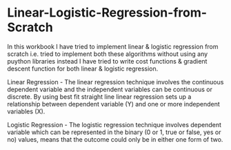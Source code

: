 # Linear-Logistic-Regression-from-Scratch

In this workbook I have tried to implement linear & logistic regression from scratch i.e. tried to implement both these algorithms without using any puython libraries instead I have tried to write cost functions & gradient descent function for both linear & logistic regression.

Linear Regression - The linear regression technique involves the continuous dependent variable and the independent variables can be continuous or discrete. By using best fit straight line linear regression sets up a relationship between dependent variable (Y) and one or more independent variables (X).

Logistic Regression - The logistic regression technique involves dependent variable which can be represented in the binary (0 or 1, true or false, yes or no) values, means that the outcome could only be in either one form of two.
